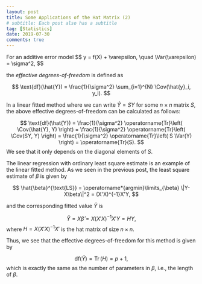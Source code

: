 ```yaml
---
layout: post
title: Some Applications of the Hat Matrix (2)
# subtitle: Each post also has a subtitle
tag: [Statistics]
date: 2019-07-30
comments: true
---
```

For an additive error model \$$ y = f(X) + \varepsilon, \quad \Var(\varepsilon) = \sigma^2, $$

the *effective degrees-of-freedom* is defined as

$$
\text{df}(\hat{Y}) = \frac{1}{\sigma^2} \sum_{i=1}^{N} \Cov(\hat{y}_i, y_i).
$$

In a linear fitted method where we can write $\hat{Y} = S Y$ for some $n\times n$ matrix $S$, the above effective degrees-of-freedom can be calculated as follows:

$$
\text{df}(\hat{Y}) = \frac{1}{\sigma^2} \operatorname{Tr}\left( \Cov(\hat{Y}, Y) \right) = \frac{1}{\sigma^2} \operatorname{Tr}\left( \Cov(SY, Y) \right)
=  \frac{1}{\sigma^2} \operatorname{Tr}\left( S \Var(Y) \right) = \operatorname{Tr}(S).
$$
We see that it only depends on the diagonal elements of $S$.

The linear regression with ordinary least square estimate is an example of the linear fitted method. As we seen in the previous post, the least square estimate of $\beta$ is given by

$$
\hat{\beta}^{\text{LS}} = \operatorname*{argmin}\limits_{\beta} \|Y-X\beta\|^2 = (X'X)^{-1}X'Y,
$$

and the corresponding fitted value $\hat{Y}$ is

$$
\hat Y = X\hat\beta = X(X'X)^{-1}X' Y = H Y,
$$
where $H = X(X'X)^{-1}X'$ is the hat matrix of size $n\times n$.

Thus, we see that the effective degrees-of-freedom for this method is given by

$$
\text{df}(\hat{Y}) = \operatorname{Tr}(H) = p+1,
$$
which is exactly the same as the number of parameters in $\beta$, i.e., the length of $\beta$.
